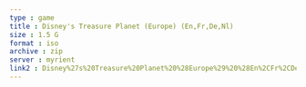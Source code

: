 ```yaml
---
type : game
title : Disney's Treasure Planet (Europe) (En,Fr,De,Nl)
size : 1.5 G
format : iso
archive : zip
server : myrient
link2 : Disney%27s%20Treasure%20Planet%20%28Europe%29%20%28En%2CFr%2CDe%2CNl%29
---
```


